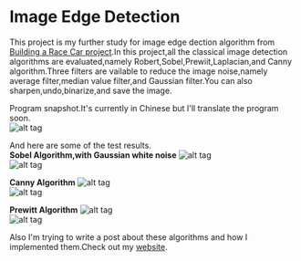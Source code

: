 # Image Edge Detection
This project is my further study for image edge dection algorithm from [Building a Race Car project](http://lichaoma.com/2015/11/17/self-balancing-smart-car-based-on-freescale-mc9s12x128/).In this project,all the classical image detection algorithms are evaluated,namely Robert,Sobel,Prewiit,Laplacian,and Canny algorithm.Three filters are vailable to reduce the image noise,namely average filter,median value filter,and Gaussian filter.You can also sharpen,undo,binarize,and save the image.  

Program snapshot.It's currently in Chinese but I'll translate the program soon.  
![alt tag](https://github.com/malichao/Image_Edge_Detection/blob/master/snapshot/software.jpg)  

And here are some of the test results.  
**Sobel Algorithm,with Gaussian white noise**
![alt tag](https://github.com/malichao/Image_Edge_Detection/blob/master/snapshot/test4_高斯噪声1.jpg)  
![alt tag](https://github.com/malichao/Image_Edge_Detection/blob/master/snapshot/edge/test4_高斯噪声1_sobel_bool.jpg)   

**Canny Algorithm**
![alt tag](https://github.com/malichao/Image_Edge_Detection/blob/master/snapshot/green-train-4001.jpg)  
![alt tag](https://github.com/malichao/Image_Edge_Detection/blob/master/snapshot/edge/green-train-4001_canny.jpg)  

**Prewitt Algorithm**
![alt tag](https://github.com/malichao/Image_Edge_Detection/blob/master/snapshot/07.jpg)  
![alt tag](https://github.com/malichao/Image_Edge_Detection/blob/master/snapshot/edge/07_prewitt_bool.jpg)  

Also I'm trying to write a post about these algorithms and how I implemented them.Check out my [website](http://lichaoma.com/).

